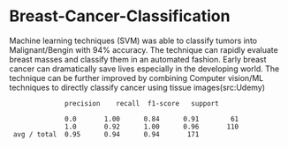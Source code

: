 # Breast-Cancer-Classification
Machine learning techniques (SVM) was able to classify tumors into Malignant/Bengin with 94% accuracy.
The technique can rapidly evaluate breast masses and classify them in an automated fashion.
Early breast cancer can dramatically save lives especially in the developing world.
The technique can be further improved by combining Computer vision/ML techniques to directly classify cancer using tissue images(src:Udemy)

                  precision    recall  f1-score   support

                  0.0       1.00      0.84      0.91        61
                  1.0       0.92      1.00      0.96       110
     avg / total  0.95      0.94      0.94       171
